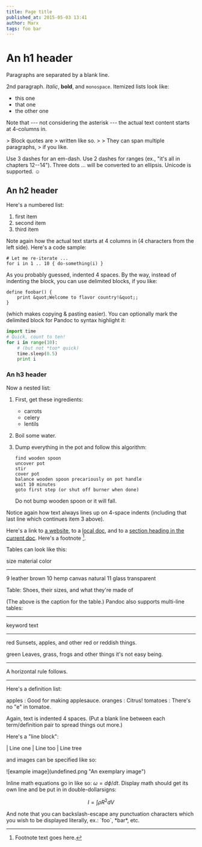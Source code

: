```yaml
---
title: Page title
published_at: 2015-05-03 13:41
author: Marx
tags: foo bar
---
```



An h1 header
============

Paragraphs are separated by a blank line.

2nd paragraph. *Italic*, **bold**, and `monospace`. Itemized lists
look like:

  * this one
  * that one
  * the other one

Note that --- not considering the asterisk --- the actual text
content starts at 4-columns in.

&gt; Block quotes are
&gt; written like so.
&gt;
&gt; They can span multiple paragraphs,
&gt; if you like.

Use 3 dashes for an em-dash. Use 2 dashes for ranges (ex., &quot;it&#39;s all
in chapters 12--14&quot;). Three dots ... will be converted to an ellipsis.
Unicode is supported. ☺



An h2 header
------------

Here&#39;s a numbered list:

 1. first item
 2. second item
 3. third item

Note again how the actual text starts at 4 columns in (4 characters
from the left side). Here&#39;s a code sample:

    # Let me re-iterate ...
    for i in 1 .. 10 { do-something(i) }

As you probably guessed, indented 4 spaces. By the way, instead of
indenting the block, you can use delimited blocks, if you like:

~~~
define foobar() {
    print &quot;Welcome to flavor country!&quot;;
}
~~~

(which makes copying &amp; pasting easier). You can optionally mark the
delimited block for Pandoc to syntax highlight it:

~~~python
import time
# Quick, count to ten!
for i in range(10):
    # (but not *too* quick)
    time.sleep(0.5)
    print i
~~~



### An h3 header ###

Now a nested list:

 1. First, get these ingredients:

      * carrots
      * celery
      * lentils

 2. Boil some water.

 3. Dump everything in the pot and follow
    this algorithm:

        find wooden spoon
        uncover pot
        stir
        cover pot
        balance wooden spoon precariously on pot handle
        wait 10 minutes
        goto first step (or shut off burner when done)

    Do not bump wooden spoon or it will fall.

Notice again how text always lines up on 4-space indents (including
that last line which continues item 3 above).

Here&#39;s a link to [a website](http://foo.bar), to a [local
doc](local-doc.html), and to a [section heading in the current
doc](#an-h2-header). Here&#39;s a footnote [^1].

[^1]: Footnote text goes here.

Tables can look like this:

size  material      color
----  ------------  ------------
9     leather       brown
10    hemp canvas   natural
11    glass         transparent

Table: Shoes, their sizes, and what they&#39;re made of

(The above is the caption for the table.) Pandoc also supports
multi-line tables:

--------  -----------------------
keyword   text
--------  -----------------------
red       Sunsets, apples, and
          other red or reddish
          things.

green     Leaves, grass, frogs
          and other things it&#39;s
          not easy being.
--------  -----------------------

A horizontal rule follows.

***

Here&#39;s a definition list:

apples
  : Good for making applesauce.
oranges
  : Citrus!
tomatoes
  : There&#39;s no &quot;e&quot; in tomatoe.

Again, text is indented 4 spaces. (Put a blank line between each
term/definition pair to spread things out more.)

Here&#39;s a &quot;line block&quot;:

| Line one
|   Line too
| Line tree

and images can be specified like so:

![example image](undefined.png &quot;An exemplary image&quot;)

Inline math equations go in like so: $\omega = d\phi / dt$. Display
math should get its own line and be put in in double-dollarsigns:

$$I = \int \rho R^{2} dV$$

And note that you can backslash-escape any punctuation characters
which you wish to be displayed literally, ex.: \`foo\`, \*bar\*, etc.


